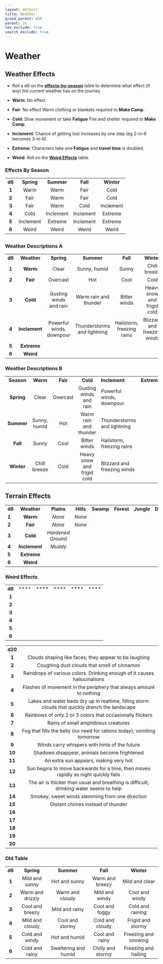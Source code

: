 ```yaml
---
layout: default
title: Weather
grand_parent: WIP
parent: 2e
nav_exclude: true
search_exclude: true
---
```


# Weather

## Weather Effects
- Roll a d6 on the [**effects-by-season**](#effects-by-season) table to determine what effect (if any) the current weather has on the journey.

- **Warm**: No effect.
- **Fair**: No effect Warm clothing or blankets required to **Make Camp**.
- **Cold**: Slow movement or take **Fatigue** Fire and shelter required to **Make Camp**.
- **Inclement**: Chance of getting lost increases by one step (eg 2-in-6 becomes 3-in-6).
- **Extreme**: Characters take one **Fatigue** and **travel time** is doubled.
- **Weird**: Roll on the [**Weird Effects**](#weird-effects) table.

### Effects By Season

|        |            |            |           |            |
| :----: | :--------: | :--------: | :-------: | :--------: |
| **d6** | **Spring** | **Summer** | **Fall**  | **Winter** |
| **1**  |    Warm    |    Warm    |   Fair    |    Cold    |
| **2**  |    Fair    |    Warm    |   Fair    |    Cold    |
| **3**  |    Fair    |    Warm    |   Cold    | Inclement  |
| **4**  |    Cold    | Inclement  | Inclement |  Extreme   |
| **5**  | Inclement  |  Extreme   | Inclement |  Extreme   |
| **6**  |   Weird    |   Weird    |   Weird   |   Weird    |

## 

### Weather Descriptions A

|        |               |                          |                             |                           |                             |
| :----: | :-----------: | :----------------------: | :-------------------------: | :-----------------------: | :-------------------------: |
| **d6** |  **Weather**  |        **Spring**        |         **Summer**          |         **Fall**          |         **Winter**          |
| **1**  |   **Warm**    |          Clear           |        Sunny, humid         |           Sunny           |        Chill breeze         |
| **2**  |   **Fair**    |         Overcast         |             Hot             |           Cool            |            Cold             |
| **3**  |   **Cold**    |  Gusting winds and rain  |    Warm rain and thunder    |       Bitter winds        | Heavy snow and frigid cold  |
| **4**  | **Inclement** | Powerful winds, downpour | Thunderstorms and lightning | Hailstorm, freezing rains | Blizzard and freezing winds |
| **5**  |  **Extreme**  |                          |                             |                           |                             |
| **6**  |   **Weird**   |                          |                             |                           |                             |

### Weather Descriptions B

|            |              |          |                            |                             |             |           |
| :--------: | :----------: | :------: | :------------------------: | --------------------------- | :---------: | --------- |
| **Season** |   **Warm**   | **Fair** |          **Cold**          | **Inclement**               | **Extreme** | **Weird** |
| **Spring** |    Clear     | Overcast |   Gusting winds and rain   | Powerful winds, downpour    |             |           |
| **Summer** | Sunny, humid |   Hot    |   Warm rain and thunder    | Thunderstorms and lightning |             |           |
|  **Fall**  |    Sunny     |   Cool   |        Bitter winds        | Hailstorm, freezing rains   |             |           |
| **Winter** | Chill breeze |   Cold   | Heavy snow and frigid cold | Blizzard and freezing winds |             |           |

## Terrain Effects

|        |               |                       |           |           |            |            |            |
| ------ | :-----------: | :-------------------: | :-------: | :-------: | :--------: | :--------: | :--------: |
| **d6** |  **Weather**  |      **Plains**       | **Hills** | **Swamp** | **Forest** | **Jungle** | **Desert** |
| **1**  |   **Warm**    |        _None_         |  _None_   |           |            |            |            |
| **2**  |   **Fair**    |        _None_         |  _None_   |           |            |            |            |
| **3**  |   **Cold**    | _Hardened Ground_     |           |           |            |            |            |
| **4**  | **Inclement** |      _Muddy_          |           |           |            |            |            |
| **5**  |  **Extreme**  |                       |           |           |            |            |            |
| **6**  |   **Weird**   |                       |           |           |            |            |            |


### Weird Effects

|        |      |      |      |      |      |
| :----: | :--: | :--: | :--: | :--: | :--: |
| **d6** | **** | **** | **** | **** | **** |
| **1**  |      |      |      |      |      |
| **2**  |      |      |      |      |      |
| **3**  |      |      |      |      |      |
| **4**  |      |      |      |      |      |
| **5**  |      |      |      |      |      |
| **6**  |      |      |      |      |      |


|         |                                                              |
| :-----: | :----------------------------------------------------------: |
| **d20** |                                                              |
|  **1**  |    Clouds shaping like faces; they appear to be laughing     |
|  **2**  |         Coughing dust clouds that smell of cinnamon          |
|  **3**  | Raindrops of various colors. Drinking enough of it causes hallucinations |
|  **4**  | Flashes of movement in the periphery that always amount to nothing |
|  **5**  | Lakes and water beds dry up in realtime, filling storm clouds that quickly drench the landscape |
|  **6**  |  Rainbows of only 2 or 3 colors that occasionally flickers   |
|  **7**  |             Rains of small amphibious creatures              |
|  **8**  | Fog that fills the belly (no need for rations today); vomiting tomorrow |
|  **9**  |        Winds carry whispers with hints of the future         |
| **10**  |         Shadows disappear, animals become frightened         |
| **11**  |            An extra sun appears, making very hot             |
| **12**  | Sun begins to move backwards for a time, then moves rapidly as night quickly falls |
| **13**  | The air is thicker than usual and breathing is difficult; drinking water seems to help |
| **14**  |       Smokey, sweet winds stemming from one direction        |
| **15**  |              Distant chimes instead of thunder               |
| **16**  |                                                              |
| **17**  |                                                              |
| **18**  |                                                              |
| **19**  |                                                              |
| **20**  |                                                              |


### Old Table

|        |                    |                      |                   |                      |
| :----: | :----------------: | :------------------: | :---------------: | :------------------: |
| **d6** |     **Spring**     |      **Summer**      |     **Fall**      |     **Winter**       |
| **1**  |   Mild and sunny   |    Hot and sunny     | Warm and breezy   | Mild and clear       |
| **2**  | Warm and drizzly   |   Warm and cloudy    | Mild and windy    | Cool and windy       |
| **3**  |  Cool and breezy   |    Mild and rainy    | Cool and foggy    | Cold and raining     |
| **4**  |  Mild and cloudy   |    Cool and stormy   | Cold and cloudy   | Frigid and stormy    |
| **5**  |   Cold and windy   |   Hot and humid      | Cool and rainy    | Freezing and snowing |
| **6**  |  Cold and rainy    | Sweltering and humid | Chilly and stormy | Freezing and hailing |

